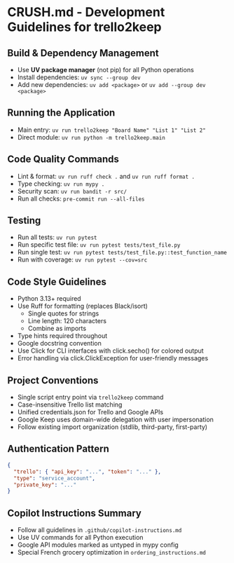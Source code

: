 # CRUSH.md - Development Guidelines for trello2keep

## Build & Dependency Management
- Use **UV package manager** (not pip) for all Python operations
- Install dependencies: `uv sync --group dev`
- Add new dependencies: `uv add <package>` or `uv add --group dev <package>`

## Running the Application
- Main entry: `uv run trello2keep "Board Name" "List 1" "List 2"`
- Direct module: `uv run python -m trello2keep.main`

## Code Quality Commands
- Lint & format: `uv run ruff check .` and `uv run ruff format .`
- Type checking: `uv run mypy .`
- Security scan: `uv run bandit -r src/`
- Run all checks: `pre-commit run --all-files`

## Testing
- Run all tests: `uv run pytest`
- Run specific test file: `uv run pytest tests/test_file.py`
- Run single test: `uv run pytest tests/test_file.py::test_function_name`
- Run with coverage: `uv run pytest --cov=src`

## Code Style Guidelines
- Python 3.13+ required
- Use Ruff for formatting (replaces Black/isort)
  - Single quotes for strings
  - Line length: 120 characters
  - Combine as imports
- Type hints required throughout
- Google docstring convention
- Use Click for CLI interfaces with click.secho() for colored output
- Error handling via click.ClickException for user-friendly messages

## Project Conventions
- Single script entry point via `trello2keep` command
- Case-insensitive Trello list matching
- Unified credentials.json for Trello and Google APIs
- Google Keep uses domain-wide delegation with user impersonation
- Follow existing import organization (stdlib, third-party, first-party)

## Authentication Pattern
```json
{
  "trello": { "api_key": "...", "token": "..." },
  "type": "service_account",
  "private_key": "..."
}
```

## Copilot Instructions Summary
- Follow all guidelines in `.github/copilot-instructions.md`
- Use UV commands for all Python execution
- Google API modules marked as untyped in mypy config
- Special French grocery optimization in `ordering_instructions.md`